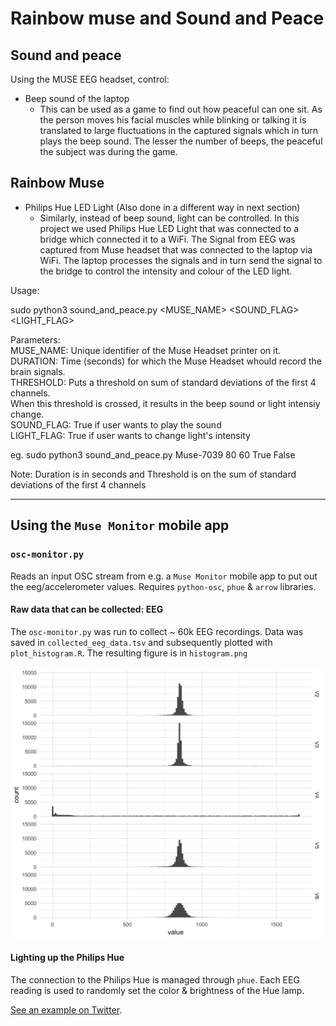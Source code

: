 # Rainbow muse and Sound and Peace

## Sound and peace

Using the MUSE EEG headset, control:

* Beep sound of the laptop  
  - This can be used as a game to find out how peaceful can one sit. As the person moves his facial muscles while blinking or talking it is translated to large fluctuations in the
captured signals which in turn plays the beep sound. The lesser the number of beeps, the peaceful the subject was during the game.     

## Rainbow Muse

* Philips Hue LED Light (Also done in a different way in next section)  
  - Similarly, instead of beep sound, light can be controlled. In this project we used Philips Hue LED Light that was connected to a bridge which connected it to a WiFi. The Signal from EEG was captured from Muse headset that was connected to the laptop via WiFi. The laptop processes the signals and in turn send the signal to the bridge to control the intensity and colour of the LED light.  

Usage:

sudo python3 sound_and_peace.py <MUSE_NAME> <THRESHOLD> <DURATION> <SOUND_FLAG> <LIGHT_FLAG>

Parameters:  
MUSE_NAME: Unique identifier of the Muse Headset printer on it.  
DURATION:  Time (seconds) for which the Muse Headset whould record the brain signals.  
THRESHOLD: Puts a threshold on sum of standard deviations of the first 4 channels.  
 When this threshold is crossed, it results in the beep sound or light intensiy change.  
SOUND_FLAG: True if user wants to play the sound  
LIGHT_FLAG: True if user wants to change light's intensity  

eg.
sudo python3 sound_and_peace.py Muse-7039 80 60 True False

Note:
Duration is in seconds and Threshold is on the sum of standard deviations of the first 4 channels


----------------------------------------------------------------------------------------------------

## Using the `Muse Monitor` mobile app

### `osc-monitor.py`
Reads an input OSC stream from e.g. a `Muse Monitor` mobile app to put out the eeg/accelerometer values. Requires `python-osc`, `phue` & `arrow` libraries.

#### Raw data that can be collected: EEG
The `osc-monitor.py` was run to collect ~ 60k EEG recordings. Data was saved in `collected_eeg_data.tsv` and subsequently plotted with `plot_histogram.R`. The resulting figure is in `histogram.png`

![](histogram.png)

#### Lighting up the Philips Hue
The connection to the Philips Hue is managed through `phue`. Each EEG reading is used to randomly set the color & brightness of the Hue lamp.

[See an example on Twitter](https://twitter.com/gedankenstuecke/status/1007557614773813248).
